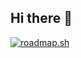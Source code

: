 ## Hi there 👋

<a href="https://roadmap.sh"><img src="https://roadmap.sh/card/tall/6787f40d98c00f711751c9c3?variant=dark" alt="roadmap.sh"/></a>

<!--
**hloring/hloring** is a ✨ _special_ ✨ repository because its `README.md` (this file) appears on your GitHub profile.

Here are some ideas to get you started:

- 🔭 I’m currently working on ...
- 🌱 I’m currently learning ...
- 👯 I’m looking to collaborate on ...
- 🤔 I’m looking for help with ...
- 💬 Ask me about ...
- 📫 How to reach me: ...
- 😄 Pronouns: ...
- ⚡ Fun fact: ...
-->
